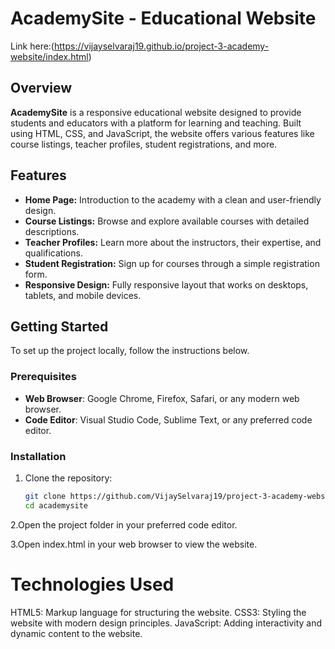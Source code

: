 # AcademySite - Educational Website

Link here:(https://vijayselvaraj19.github.io/project-3-academy-website/index.html)

## Overview

**AcademySite** is a responsive educational website designed to provide students and educators with a platform for learning and teaching. Built using HTML, CSS, and JavaScript, the website offers various features like course listings, teacher profiles, student registrations, and more.

## Features

- **Home Page:** Introduction to the academy with a clean and user-friendly design.
- **Course Listings:** Browse and explore available courses with detailed descriptions.
- **Teacher Profiles:** Learn more about the instructors, their expertise, and qualifications.
- **Student Registration:** Sign up for courses through a simple registration form.
- **Responsive Design:** Fully responsive layout that works on desktops, tablets, and mobile devices.

## Getting Started

To set up the project locally, follow the instructions below.

### Prerequisites

- **Web Browser**: Google Chrome, Firefox, Safari, or any modern web browser.
- **Code Editor**: Visual Studio Code, Sublime Text, or any preferred code editor.

### Installation

1. Clone the repository:

   ```bash
   git clone https://github.com/VijaySelvaraj19/project-3-academy-website.git
   cd academysite
   
2.Open the project folder in your preferred code editor.

3.Open index.html in your web browser to view the website.

# Technologies Used
HTML5: Markup language for structuring the website.
CSS3: Styling the website with modern design principles.
JavaScript: Adding interactivity and dynamic content to the website.
   

